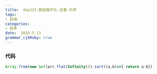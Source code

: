 ```yaml
---
title:  day121-数组扁平化-去重-升序
tags: 
- 前端
categories: 
- 技术
date:  2019-5-13
grammar_cjkRuby: true
---
```

### 代码
```javascript
Array.from(new Set(arr.flat(Infinity))).sort((a,b)=>{ return a-b})
```
